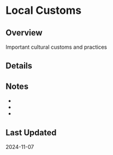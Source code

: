 # Local Customs

## Overview
Important cultural customs and practices

## Details

## Notes
- 
- 
- 

## Last Updated
2024-11-07

